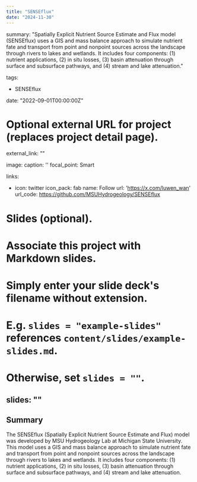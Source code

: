 ```yaml
---
title: "SENSEflux"
date: "2024-11-30"
---
```

summary: "Spatially Explicit Nutrient Source Estimate and Flux model (SENSEflux) uses a GIS and mass balance approach to simulate nutrient fate and transport from point and nonpoint sources across the landscape through rivers to lakes and wetlands. It includes four components: (1) nutrient applications, (2) in situ losses, (3) basin attenuation through surface and subsurface pathways, and (4) stream and lake attenuation."

tags:
- SENSEflux

date: "2022-09-01T00:00:00Z"

# Optional external URL for project (replaces project detail page).
external_link: ""

image:
  caption: ''
  focal_point: Smart

links:
- icon: twitter
  icon_pack: fab
  name: Follow
  url: 'https://x.com/luwen_wan'
url_code: https://github.com/MSUHydrogeology/SENSEflux


# Slides (optional).
#   Associate this project with Markdown slides.
#   Simply enter your slide deck's filename without extension.
#   E.g. `slides = "example-slides"` references `content/slides/example-slides.md`.
#   Otherwise, set `slides = ""`.
slides: ""
---

## Summary
The SENSEflux (Spatially Explicit Nutrient Source Estimate and Flux) model was developed by MSU Hydrogeology Lab at Michigan State University. This model uses a GIS and mass balance approach to simulate nutrient fate and transport from point and nonpoint sources across the landscape through rivers to lakes and wetlands. It includes four components: (1) nutrient applications, (2) in situ losses, (3) basin attenuation through surface and subsurface pathways, and (4) stream and lake attenuation.



